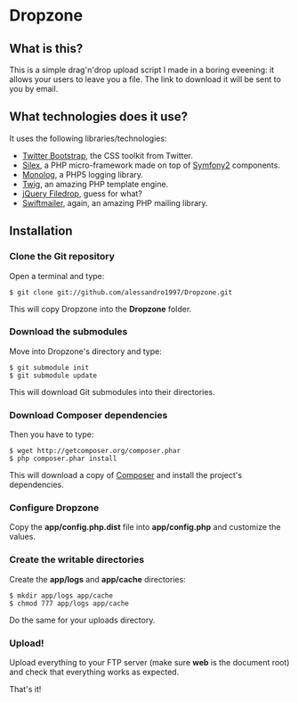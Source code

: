 Dropzone
========

What is this?
-------------

This is a simple drag'n'drop upload script I made in a boring eveening: it
allows your users to leave you a file. The link to download it will be sent to
you by email.

What technologies does it use?
------------------------------

It uses the following libraries/technologies:

   - [Twitter Bootstrap](http://twitter.github.com/bootstrap/), the CSS toolkit
     from Twitter.
   - [Silex](http://www.silex-project.org), a PHP micro-framework made on top
     of [Symfony2](http://www.symfony.com) components.
   - [Monolog](https://github.com/Seldaek/monolog), a PHP5 logging library.
   - [Twig](http://twig.sensiolabs.org), an amazing PHP template engine.
   - [jQuery Filedrop](https://github.com/weixiyen/jquery-filedrop), guess for
     what?
   - [Swiftmailer](http://www.swiftmailer.org), again, an amazing PHP mailing
     library.

Installation
------------

### Clone the Git repository

Open a terminal and type:

    $ git clone git://github.com/alessandro1997/Dropzone.git

This will copy Dropzone into the **Dropzone** folder.

### Download the submodules

Move into Dropzone's directory and type:

    $ git submodule init
    $ git submodule update

This will download Git submodules into their directories.

### Download Composer dependencies

Then you have to type:

    $ wget http://getcomposer.org/composer.phar
    $ php composer.phar install

This will download a copy of [Composer](http://getcomposer.org) and install the
project's dependencies.

### Configure Dropzone

Copy the **app/config.php.dist** file into **app/config.php** and customize the
values.

### Create the writable directories

Create the **app/logs** and **app/cache** directories:

    $ mkdir app/logs app/cache
    $ chmod 777 app/logs app/cache

Do the same for your uploads directory.
### Upload!

Upload everything to your FTP server (make sure **web** is the document root)
and check that everything works as expected.

That's it!
